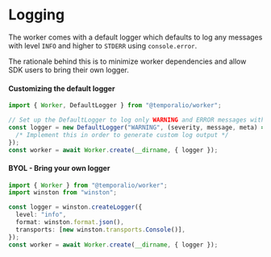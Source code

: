 # Logging

The worker comes with a default logger which defaults to log any messages with level `INFO` and higher to `STDERR` using `console.error`.

The rationale behind this is to minimize worker dependencies and allow SDK users to bring their own logger.

#### Customizing the default logger

```ts
import { Worker, DefaultLogger } from "@temporalio/worker";

// Set up the DefaultLogger to log only WARNING and ERROR messages with a custom log function
const logger = new DefaultLogger("WARNING", (severity, message, meta) => {
  /* Implement this in order to generate custom log output */
});
const worker = await Worker.create(__dirname, { logger });
```

#### BYOL - Bring your own logger

```ts
import { Worker } from "@temporalio/worker";
import winston from "winston";

const logger = winston.createLogger({
  level: "info",
  format: winston.format.json(),
  transports: [new winston.transports.Console()],
});
const worker = await Worker.create(__dirname, { logger });
```
